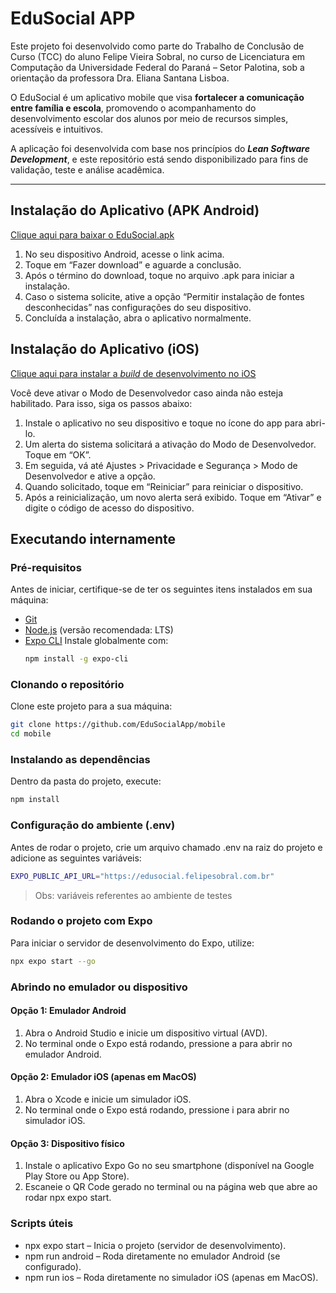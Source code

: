 # EduSocial APP

Este projeto foi desenvolvido como parte do Trabalho de Conclusão de Curso (TCC) do aluno Felipe Vieira Sobral, no curso de Licenciatura em Computação da Universidade Federal do Paraná – Setor Palotina, sob a orientação da professora Dra. Eliana Santana Lisboa.

O EduSocial é um aplicativo mobile que visa **fortalecer a comunicação entre família e escola**, promovendo o acompanhamento do desenvolvimento escolar dos alunos por meio de recursos simples, acessíveis e intuitivos.

A aplicação foi desenvolvida com base nos princípios do ***Lean Software Development***, e este repositório está sendo disponibilizado para fins de validação, teste e análise acadêmica.

---

## Instalação do Aplicativo (APK Android)

[Clique aqui para baixar o EduSocial.apk](http://# "Clique aqui para baixar o EduSocial.apk")

1. No seu dispositivo Android, acesse o link acima.
2. Toque em “Fazer download” e aguarde a conclusão.
3. Após o término do download, toque no arquivo .apk para iniciar a instalação.
4. Caso o sistema solicite, ative a opção “Permitir instalação de fontes desconhecidas” nas configurações do seu dispositivo.
5. Concluída a instalação, abra o aplicativo normalmente.

## Instalação do Aplicativo (iOS)

[Clique aqui para instalar a *build* de desenvolvimento no iOS](https://expo.dev/accounts/felipesobral/projects/edusocial-app/builds/5950aa5d-abbb-4fbe-916d-1000d7ebb327)

Você deve ativar o Modo de Desenvolvedor caso ainda não esteja habilitado. Para isso, siga os passos abaixo:
1. Instale o aplicativo no seu dispositivo e toque no ícone do app para abri-lo.
2. Um alerta do sistema solicitará a ativação do Modo de Desenvolvedor. Toque em “OK”.
3. Em seguida, vá até Ajustes > Privacidade e Segurança > Modo de Desenvolvedor e ative a opção.
4. Quando solicitado, toque em “Reiniciar” para reiniciar o dispositivo.
5. Após a reinicialização, um novo alerta será exibido. Toque em “Ativar” e digite o código de acesso do dispositivo.

## Executando internamente

### Pré-requisitos

Antes de iniciar, certifique-se de ter os seguintes itens instalados em sua máquina:

-   [Git](https://git-scm.com/)
-   [Node.js](https://nodejs.org/) (versão recomendada: LTS)
-   [Expo CLI](https://docs.expo.dev/get-started/installation/)
    Instale globalmente com:
    ```bash
    npm install -g expo-cli
    ```

### Clonando o repositório

Clone este projeto para a sua máquina:

```bash
git clone https://github.com/EduSocialApp/mobile
cd mobile
```

### Instalando as dependências

Dentro da pasta do projeto, execute:

```bash
npm install
```

### Configuração do ambiente (.env)

Antes de rodar o projeto, crie um arquivo chamado .env na raiz do projeto e adicione as seguintes variáveis:

```bash
EXPO_PUBLIC_API_URL="https://edusocial.felipesobral.com.br"
```

> Obs: variáveis referentes ao ambiente de testes

### Rodando o projeto com Expo

Para iniciar o servidor de desenvolvimento do Expo, utilize:

```bash
npx expo start --go
```

### Abrindo no emulador ou dispositivo

#### Opção 1: Emulador Android

1. Abra o Android Studio e inicie um dispositivo virtual (AVD).
2. No terminal onde o Expo está rodando, pressione a para abrir no emulador Android.

#### Opção 2: Emulador iOS (apenas em MacOS)

1. Abra o Xcode e inicie um simulador iOS.
2. No terminal onde o Expo está rodando, pressione i para abrir no simulador iOS.

#### Opção 3: Dispositivo físico

1. Instale o aplicativo Expo Go no seu smartphone (disponível na Google Play Store ou App Store).
2. Escaneie o QR Code gerado no terminal ou na página web que abre ao rodar npx expo start.

### Scripts úteis

-   npx expo start – Inicia o projeto (servidor de desenvolvimento).
-   npm run android – Roda diretamente no emulador Android (se configurado).
-   npm run ios – Roda diretamente no simulador iOS (apenas em MacOS).
